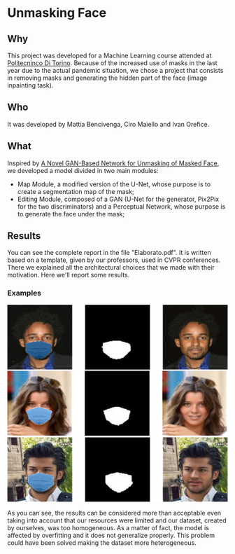 # Unmasking Face

## Why
This project was developed for a Machine Learning course attended at [Politecninco Di Torino](http://www.polito.it). Because of the increased use of masks in the last year due to the actual pandemic situation, we chose a project that consists in removing masks and generating the hidden part of the face (image inpainting task).

## Who
It was developed by Mattia Bencivenga, Ciro Maiello and Ivan Orefice.

## What
Inspired by [A Novel GAN-Based Network for Unmasking of Masked Face](https://ieeexplore.ieee.org/abstract/document/9019697), we developed a model divided in two main modules:
- Map Module, a modified version of the U-Net, whose purpose is to create a segmentation map of the mask;
- Editing Module, composed of a GAN (U-Net for the generator, Pix2Pix for the two discriminators) and a Perceptual Network, whose purpose is to generate the face under the mask;


## Results
You can see the complete report in the file "Elaborato.pdf". It is written based on a template, given by our professors, used in CVPR conferences. There we explained all the architectural choices that we made with their motivation.
Here we'll report some results.
### Examples
![Esempio1](https://github.com/MaielloCiro/UnmaskingFace/blob/main/Risultati/039733.png "Esempio 1")
![Esempio2](https://github.com/MaielloCiro/UnmaskingFace/blob/main/Risultati/039740.png "Esempio 2")
![Esempio3](https://github.com/MaielloCiro/UnmaskingFace/blob/main/Risultati/039743.png "Esempio 3")

As you can see, the results can be considered more than acceptable even taking into account that our resources were limited and our dataset, created by ourselves, was too homogeneous.
As a matter of fact, the model is affected by overfitting and it does not generalize properly.
This problem could have been solved making the dataset more heterogeneous.
